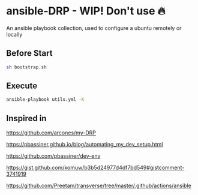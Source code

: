 # ansible-DRP - WIP! Don't use :fire:

An ansible playbook collection, used to configure a ubuntu remotely or locally

## Before Start

```bash
sh bootstrap.sh
```

## Execute

```bash
ansible-playbook utils.yml -K
```

## Inspired in

<https://github.com/arcones/my-DRP>

<https://pbassiner.github.io/blog/automating_my_dev_setup.html>

<https://github.com/pbassiner/dev-env>

<https://gist.github.com/komuw/b3b5d24977d4df7bd549#gistcomment-3741919>

<https://github.com/Preetam/transverse/tree/master/.github/actions/ansible>
